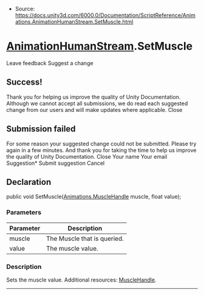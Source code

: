 * Source: https://docs.unity3d.com/6000.0/Documentation/ScriptReference/Animations.AnimationHumanStream.SetMuscle.html

#  [AnimationHumanStream](https://docs.unity3d.com/6000.0/Documentation/ScriptReference/Animations.AnimationHumanStream.html).SetMuscle
Leave feedback
Suggest a change
## Success!
Thank you for helping us improve the quality of Unity Documentation. Although we cannot accept all submissions, we do read each suggested change from our users and will make updates where applicable.
Close
## Submission failed
For some reason your suggested change could not be submitted. Please <a>try again</a> in a few minutes. And thank you for taking the time to help us improve the quality of Unity Documentation.
Close
Your name Your email Suggestion* Submit suggestion
Cancel
## Declaration
public void SetMuscle([Animations.MuscleHandle](https://docs.unity3d.com/6000.0/Documentation/ScriptReference/Animations.MuscleHandle.html) muscle, float value); 
### Parameters
Parameter | Description  
---|---  
muscle | The Muscle that is queried.  
value | The muscle value.  
### Description
Sets the muscle value.
Additional resources: [MuscleHandle](https://docs.unity3d.com/6000.0/Documentation/ScriptReference/Animations.MuscleHandle.html).
* * *
